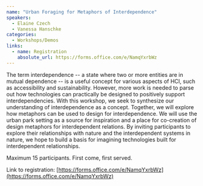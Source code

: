 ```yaml
---
name: "Urban Foraging for Metaphors of Interdependence"
speakers:
  - Elaine Czech
  - Vanessa Hanschke
categories:
  - Workshops/Demos
links:
  - name: Registration
    absolute_url: https://forms.office.com/e/NamqYxrbWz
---
```


The term interdependence -- a state where two or more entities are in mutual dependence -- is a useful concept for various
aspects of HCI, such as accessibility and sustainability. However, more work is needed to parse out how technologies can 
practically be designed to positively support interdependencies. With this workshop, we seek to synthesize our understanding
of interdependence as a concept. Together, we will explore how metaphors can be used to design for interdependence. 
We will use the urban park setting as a source for inspiration and a place for co-creation of design metaphors for 
interdependent relations. By inviting participants to explore their relationships with nature and the interdependent systems 
in nature, we hope to build a basis for imagining technologies built for interdependent relationships.

Maximum 15 participants. First come, first served.

Link to registration: [https://forms.office.com/e/NamqYxrbWz](https://forms.office.com/e/NamqYxrbWz)
